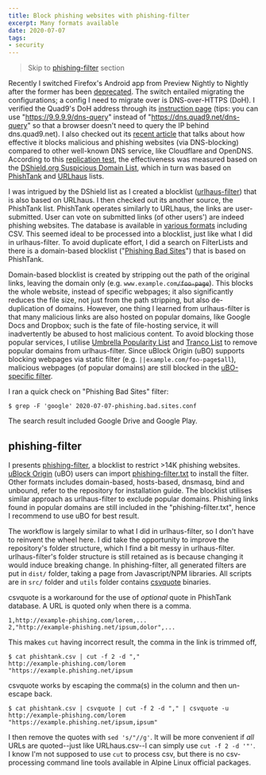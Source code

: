 ```yaml
---
title: Block phishing websites with phishing-filter
excerpt: Many formats available
date: 2020-07-07
tags:
- security
---
```


> Skip to [phishing-filter](#phishing-filter) section

Recently I switched Firefox's Android app from Preview Nightly to Nightly after the former has been [deprecated](https://old.reddit.com/r/Android/comments/hk37jl/firefox_preview_has_been_merged_into_firefox/). The switch entailed migrating the configurations; a config I need to migrate over is DNS-over-HTTPS (DoH). I verified the Quad9's DoH address through its [instruction page](https://www.quad9.net/doh-quad9-dns-servers/) (tips: you can use "https://9.9.9.9/dns-query" instead of "https://dns.quad9.net/dns-query" so that a browser doesn't need to query the IP behind dns.quad9.net). I also checked out its [recent article](https://quad9.net/dns-blocking-effectiveness-recent-independent-tests/) that talks about how effective it blocks malicious and phishing websites (via DNS-blocking) compared to other well-known DNS service, like Cloudflare and OpenDNS. According to this [replication test](https://www.andryou.com/2020/05/31/comparing-malware-blocking-dns-resolvers-redux/), the effectiveness was measured based on the [DShield.org Suspicious Domain List](https://isc.sans.edu/suspicious_domains.html), which in turn was based on [PhishTank](https://www.phishtank.com/) and [URLhaus](https://urlhaus.abuse.ch/) lists.

I was intrigued by the DShield list as I created a blocklist ([urlhaus-filter](https://gitlab.com/curben/urlhaus-filter)) that is also based on URLhaus. I then checked out its another source, the PhishTank list. PhishTank operates similarly to URLhaus, the links are user-submitted. User can vote on submitted links (of other users') are indeed phishing websites. The database is available in [various formats](https://www.phishtank.com/developer_info.php) including CSV. This seemed ideal to be processed into a blocklist, just like what I did in urlhaus-filter. To avoid duplicate effort, I did a search on FilterLists and there is a domain-based blocklist ("[Phishing Bad Sites](https://filterlists.com/lists/phishing-bad-sites)") that is based on PhishTank.

Domain-based blocklist is created by stripping out the path of the original links, leaving the domain only (e.g. `www.example.com`~~`/foo-page`~~). This blocks the whole website, instead of specific webpages; it also significantly reduces the file size, not just from the path stripping, but also de-duplication of domains. However, one thing I learned from urlhaus-filter is that many malicious links are also hosted on popular domains, like Google Docs and Dropbox; such is the fate of file-hosting service, it will inadvertently be abused to host malicious content. To avoid blocking those popular services, I utilise [Umbrella Popularity List](https://s3-us-west-1.amazonaws.com/umbrella-static/index.html) and [Tranco List](https://tranco-list.eu/) to remove popular domains from urlhaus-filter. Since uBlock Origin (uBO) supports blocking webpages via static filter (e.g. `||example.com/foo-page$all`), malicious webpages (of popular domains) are still blocked in the [uBO-specific filter](https://gitlab.com/curben/urlhaus-filter#url-based).

I ran a quick check on "Phishing Bad Sites" filter:

```
$ grep -F 'google' 2020-07-07-phishing.bad.sites.conf
```

The search result included Google Drive and Google Play.

## phishing-filter

I presents [phishing-filter](https://gitlab.com/curben/phishing-filter), a blocklist to restrict >14K phishing websites. [uBlock Origin](https://github.com/gorhill/uBlock) (uBO) users can import [phishing-filter.txt](https://gitlab.com/curben/phishing-filter/raw/master/dist/phishing-filter.txt) to install the filter. Other formats includes domain-based, hosts-based, dnsmasq, bind and unbound, refer to the repository for installation guide. The blocklist utilises similar approach as urlhaus-filter to exclude popular domains. Phishing links found in popular domains are still included in the "phishing-filter.txt", hence I recommend to use uBO for best result.

The workflow is largely similar to what I did in urlhaus-filter, so I don't have to reinvent the wheel here. I did take the opportunity to improve the repository's folder structure, which I find a bit messy in urlhaus-filter. urlhaus-filter's folder structure is still retained as is because changing it would induce breaking change. In phishing-filter, all generated filters are put in `dist/` folder, taking a page from Javascript/NPM libraries. All scripts are in `src/` folder and `utils` folder contains [csvquote](https://github.com/dbro/csvquote) binaries.

csvquote is a workaround for the use of _optional_ quote in PhishTank database. A URL is quoted only when there is a comma.

```
1,http://example-phishing.com/lorem,...
2,"http://example-phishing.net/ipsum,dolor",...
```

This makes `cut` having incorrect result, the comma in the link is trimmed off,

```
$ cat phishtank.csv | cut -f 2 -d ","
http://example-phishing.com/lorem
"https://example.phishing.net/ipsum
```

csvquote works by escaping the comma(s) in the column and then un-escape back.

```
$ cat phishtank.csv | csvquote | cut -f 2 -d "," | csvquote -u
http://example-phishing.com/lorem
"https://example.phishing.net/ipsum,ipsum"
```

I then remove the quotes with `sed 's/"//g'`. It will be more convenient if _all_ URLs are quoted--just like URLhaus.csv--I can simply use `cut -f 2 -d '"'`. I know I'm not supposed to use `cut` to process csv, but there is no csv-processing command line tools available in Alpine Linux official packages.
